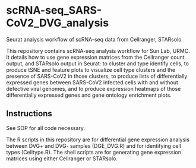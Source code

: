 # scRNA-seq_SARS-CoV2_DVG_analysis
Seurat analysis workflow of scRNA-seq data from Cellranger, STARsolo

This repository contains scRNA-seq analysis workflow for Sun Lab, URMC. It details how to use gene expression matrices from the Cellranger count output, and STARsolo output in Seurat: 
  to cluster and type identify cells, to produce tSNE and feature plots to visualize cell type clusters and the presence of SARS-CoV2 in those clusters, 
  to produce lists of differentially expressed genes between SARS-CoV2 infected cells with and without defective viral genomes, 
  and to produce expression heatmaps of those differentially expressed genes and gene ontology enrichment plots.

## Instructions
See SOP for all code necessary. 

The R scripts in this repository are for differential gene expression analysis between DVG+ and DVG- samples (DGE_DVG.R) and for identifying cell types (Celltype.R).
The shell scripts are for generating gene expression matrices using either Cellranger or STARsolo.
